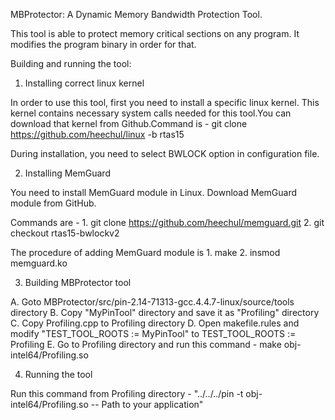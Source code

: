 MBProtector: A Dynamic Memory Bandwidth Protection Tool. 

This tool is able to protect memory critical sections on any program. It modifies 
the program binary in order for that.



Building and running the tool: 


1. Installing correct linux kernel

In order to use this tool, first you need to install a specific linux kernel. 
This kernel contains necessary system calls needed for this tool.You can download 
that kernel from Github.Command is - git clone https://github.com/heechul/linux -b rtas15

During installation, you need to select BWLOCK option in configuration file.


2. Installing MemGuard 

You need to install MemGuard module in Linux. Download MemGuard module from GitHub.

Commands are - 1. git clone https://github.com/heechul/memguard.git
               2. git checkout rtas15-bwlockv2

The procedure of adding MemGuard module is 
               1. make
               2. insmod memguard.ko


3. Building MBProtector tool

A. Goto MBProtector/src/pin-2.14-71313-gcc.4.4.7-linux/source/tools directory
B. Copy "MyPinTool" directory and save it as "Profiling" directory
C. Copy Profiling.cpp to Profiling directory
D. Open makefile.rules and modify "TEST_TOOL_ROOTS := MyPinTool" to TEST_TOOL_ROOTS := Profiling
E. Go to Profiling directory and run this command - make obj-intel64/Profiling.so


4. Running the tool

Run this command from Profiling directory - "../../../pin -t obj-intel64/Profiling.so -- Path to your application"



